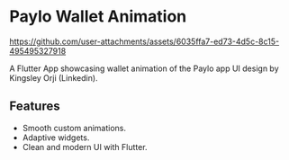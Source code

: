 # Paylo Wallet Animation
https://github.com/user-attachments/assets/6035ffa7-ed73-4d5c-8c15-495495327918

A Flutter App showcasing wallet animation of the Paylo app UI design by Kingsley Orji (Linkedin).

## Features

- Smooth custom animations.
- Adaptive widgets.
- Clean and modern UI with Flutter.
